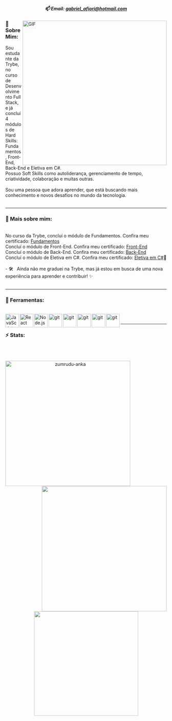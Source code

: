<h5 align="center">

<!-- [![Linkedin Badge](https://img.shields.io/badge/-Linkedin-blue?style=for-the-badge&logo=Linkedin&logoColor=white&link=https://github.com/Gabriel-AFiori)](https://www.linkedin.com/in/wendril-costa/) -->
<p>
 📫 Email: <a href="mailto: gabriel_afiori@hotmail.com">gabriel_afiori@hotmail.com</a>
</p>
</h5>

<img align="right" alt="GIF" src="https://1099028l.ha.azioncdn.net/image/manutencao/manutencao.gif" width="450px"/>

### 👋 Sobre Mim:

<p>

Sou estudante da Trybe, no curso de Desenvolvimento Full Stack, e já concluí 4 módulos de Hard Skills: Fundamentos, Front-End, Back-End e Eletiva em C#.<br>
Possuo Soft Skills como autoliderança, gerenciamento de tempo, criatividade, colaboração e muitas outras.
<br>
<br>
Sou uma pessoa que adora aprender, que está buscando mais conhecimento e novos desafios no mundo da tecnologia.
<br/>
<br/>
</p>
<hr>

### 🧐 Mais sobre mim:
<br>
No curso da Trybe, concluí o módulo de Fundamentos. Confira meu certificado: <a href="https://pdf.credential.net/t6ds5lil_1686786802726.pdf" title="Certificates">Fundamentos</a><br>
Concluí o módulo de Front-End. Confira meu certificado: <a href="https://pdf.credential.net/0wog17lj_1728584083358.pdf" title="Certificates">Front-End</a><br>
Concluí o módulo de Back-End. Confira meu certificado: <a href="https://pdf.credential.net/bj6sgtdz_1728584038585.pdf" title="Certificates">Back-End</a><br>
Concluí o módulo de Eletiva em C#. Confira meu certificado: <a href="https://pdf.credential.net/azgfccgl_1728583952707.pdf" title="Certificates">Eletiva em C#</a>📝
<br>
<br>
- 🛠 &nbsp; Ainda não me graduei na Trybe, mas já estou em busca de uma nova experiência para aprender e contribuir! ✨
<br>
<br>
<hr>

### 🔨 Ferramentas:
<br>
<a href="https://developer.mozilla.org/en-US/docs/Web/JavaScript" target="_blank"> <img align="left" alt="JavaScript" height ="42px"  src="https://raw.githubusercontent.com/rahul-jha98/github_readme_icons/main/language_and_tools/square/javascript/javascript.svg"> </a>
<a href="https://reactjs.org/" target="_blank"> <img align="left" alt="React" height ="42px" src="https://raw.githubusercontent.com/rahul-jha98/github_readme_icons/main/language_and_tools/square/react/react.svg"> </a>
<a href="https://nodejs.org" target="_blank"><img align="left" alt="Node.js" height ="42px" src="https://seeklogo.com/images/N/nodejs-logo-FBE122E377-seeklogo.com.png"> </a>
<a href="https://git-scm.com/" target="_blank"> <img src="https://raw.githubusercontent.com/rahul-jha98/github_readme_icons/main/language_and_tools/square/git-scm/git-scm.svg" align="left" alt="git" height='42px'/> </a>
<a href="https://www.json.org/json-en.html" target="_blank"  > <img src="https://upload.wikimedia.org/wikipedia/commons/thumb/c/c9/JSON_vector_logo.svg/2048px-JSON_vector_logo.svg.png" align="left" alt="git" height='42px' /> </a>
<a href="https://redux.js.org/" target="_blank"  > <img src="https://seeklogo.com/images/R/redux-logo-9CA6836C12-seeklogo.com.png" align="left" alt="git" height='42px' /> </a>
<a href="https://developer.mozilla.org/en-US/docs/Web/HTML" target="_blank"  > <img src="https://cdn-icons-png.flaticon.com/512/174/174854.png?w=360" align="left" alt="git" height='42px' /> </a>
<a href="https://developer.mozilla.org/en-US/docs/Web/HTML" target="_blank"  > <img src="https://upload.wikimedia.org/wikipedia/commons/thumb/6/62/CSS3_logo.svg/800px-CSS3_logo.svg.png" align="left" alt="git" height='42px' /> </a>
<br>
<hr>

### ⚡ Stats:
<br>
<br>
<p align=center>
  <div align=center>
    <a href="https://github.com/denvercoder1/github-readme-streak-stats" title="Go to Source">
      <img align="left" width=390 src="https://github-readme-streak-stats.herokuapp.com/?user=Gabriel-AFiori&theme=react&border=61dafb&hide_border=true" alt="zumrudu-anka" />
    </a>
    <a href="https://github.com/anuraghazra/github-readme-stats" title="Go to Source">
      <img align="right" width=390 src="https://github-readme-stats.vercel.app/api?username=Gabriel-AFiori&show_icons=true&theme=react&border_color=61dafb&hide_border=true" />
    </a>
  </div>
  <br><br><br><br><br><br><br><br><br>
  <div align=center>
    <a href="https://github.com/anuraghazra/github-readme-stats">
      <img width=325 align="center" src="https://github-readme-stats.vercel.app/api/top-langs/?username=Gabriel-AFiori&hide=c%23,powershell,Mathematica,Ruby,Objective-C,Objective-C%2b%2b,Cuda&title_color=61dafb&text_color=ffffff&icon_color=61dafb&bg_color=20232a&langs_count=8&layout=compact&border_color=61dafb&hide_border=true" />
    </a>
  </div>
  <br>
<!--   <img src="https://activity-graph.herokuapp.com/graph?username=Gabriel-AFiori&theme=react-dark&bg_color=20232a&hide_border=true" width="100%"/> -->
</p>
<br>
